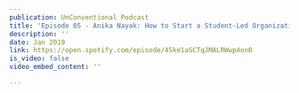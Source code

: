```yaml
---
publication: UnConventional Podcast
title: 'Episode 05 - Anika Nayak: How to Start a Student-Led Organization at Sixteen'
description: ''
date: Jan 2019
link: https://open.spotify.com/episode/45ke1aSCTqJMALRWwp4on0
is_video: false
video_embed_content: ''

---
```

